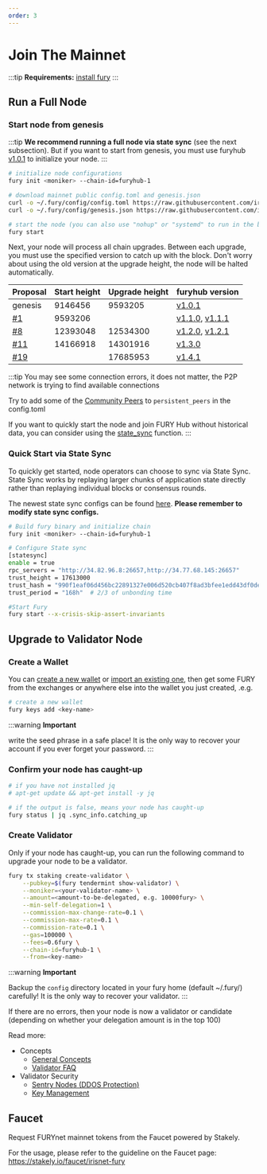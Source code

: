 ```yaml
---
order: 3
---
```


# Join The Mainnet

:::tip
**Requirements:** [install fury](install.md)
:::

## Run a Full Node

### Start node from genesis

:::tip
**We recommend running a full node via state sync** (see the next subsection). But if you want to start from genesis, you must use furyhub [v1.0.1](https://github.com/tessornetwork/furyhub/releases/tag/v1.0.1) to initialize your node.
:::

```bash
# initialize node configurations
fury init <moniker> --chain-id=furyhub-1

# download mainnet public config.toml and genesis.json
curl -o ~/.fury/config/config.toml https://raw.githubusercontent.com/irisnet/mainnet/master/config/config.toml
curl -o ~/.fury/config/genesis.json https://raw.githubusercontent.com/irisnet/mainnet/master/config/genesis.json

# start the node (you can also use "nohup" or "systemd" to run in the background)
fury start
```

Next, your node will process all chain upgrades. Between each upgrade, you must use the specified version to catch up with the block. Don't worry about using the old version at the upgrade height, the node will be halted automatically.

| Proposal | Start height | Upgrade height | furyhub version |
| -------- | ------------ | -------------- | ----- |
| genesis  |  9146456     |  9593205  | [v1.0.1](https://github.com/tessornetwork/furyhub/releases/tag/v1.0.1) |
| [#1](https://furyhub.iobscan.io/#/ProposalsDetail/1)  |  9593206     |    | [v1.1.0](https://github.com/tessornetwork/furyhub/releases/tag/v1.1.0), [v1.1.1](https://github.com/tessornetwork/furyhub/releases/tag/v1.1.1)|
| [#8](https://furyhub.iobscan.io/#/ProposalsDetail/8)  |  12393048     | 12534300 | [v1.2.0](https://github.com/tessornetwork/furyhub/releases/tag/v1.2.0), [v1.2.1](https://github.com/tessornetwork/furyhub/releases/tag/v1.2.1) |
| [#11](https://furyhub.iobscan.io/#/ProposalsDetail/11)  |  14166918     |  14301916  | [v1.3.0](https://github.com/tessornetwork/furyhub/releases/tag/v1.3.0) |
| [#19](https://furyhub.iobscan.io/#/gov/proposals/19)  |       |  17685953  | [v1.4.1](https://github.com/tessornetwork/furyhub/releases/tag/v1.4.1) |

:::tip
You may see some connection errors, it does not matter, the P2P network is trying to find available connections

Try to add some of the [Community Peers](https://github.com/irisnet/mainnet/blob/master/config/community-peers.md) to `persistent_peers` in the config.toml

If you want to quickly start the node and join FURY Hub without historical data, you can consider using the [state_sync](./state-sync.md) function.
:::

### Quick Start via State Sync

To quickly get started, node operators can choose to sync via State Sync. State Sync works by replaying larger chunks of application state directly rather than replaying individual blocks or consensus rounds.

The newest state sync configs can be found [here](https://ping.pub/fury/statesync). **Please remember to modify state sync configs.**

```bash
# Build fury binary and initialize chain
fury init <moniker> --chain-id=furyhub-1

# Configure State sync
[statesync]
enable = true
rpc_servers = "http://34.82.96.8:26657,http://34.77.68.145:26657"
trust_height = 17613000
trust_hash = "990f1eaf06d456bc22891327e006d520cb407f8ad3bfee1edd43df0de1e1da1c"
trust_period = "168h"  # 2/3 of unbonding time

#Start Fury
fury start --x-crisis-skip-assert-invariants
```

## Upgrade to Validator Node

### Create a Wallet

You can [create a new wallet](../cli-client/keys.md#create-a-new-key) or [import an existing one](../cli-client/keys.md#recover-an-existing-key-from-seed-phrase), then get some FURY from the exchanges or anywhere else into the wallet you just created, .e.g.

```bash
# create a new wallet
fury keys add <key-name>
```

:::warning
**Important**

write the seed phrase in a safe place! It is the only way to recover your account if you ever forget your password.
:::

### Confirm your node has caught-up

```bash
# if you have not installed jq
# apt-get update && apt-get install -y jq

# if the output is false, means your node has caught-up
fury status | jq .sync_info.catching_up
```

### Create Validator

Only if your node has caught-up, you can run the following command to upgrade your node to be a validator.

```bash
fury tx staking create-validator \
    --pubkey=$(fury tendermint show-validator) \
    --moniker=<your-validator-name> \
    --amount=<amount-to-be-delegated, e.g. 10000fury> \
    --min-self-delegation=1 \
    --commission-max-change-rate=0.1 \
    --commission-max-rate=0.1 \
    --commission-rate=0.1 \
    --gas=100000 \
    --fees=0.6fury \
    --chain-id=furyhub-1 \
    --from=<key-name>
```

:::warning
**Important**

Backup the `config` directory located in your fury home (default ~/.fury/) carefully! It is the only way to recover your validator.
:::

If there are no errors, then your node is now a validator or candidate (depending on whether your delegation amount is in the top 100)

Read more:

- Concepts
  - [General Concepts](../concepts/general-concepts.md)
  - [Validator FAQ](../concepts/validator-faq.md)
- Validator Security
  - [Sentry Nodes (DDOS Protection)](../concepts/sentry-nodes.md)
  - [Key Management](../tools/kms.md)

## Faucet

Request FURYnet mainnet tokens from the Faucet powered by Stakely.

For the usage, please refer to the guideline on the Faucet page: https://stakely.io/faucet/irisnet-fury
